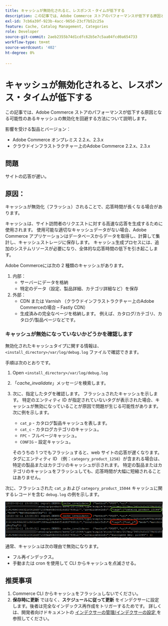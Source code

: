 ```yaml
---
title: キャッシュが無効化されると、レスポンス・タイムが低下する
description: この記事では、Adobe Commerce ストアのパフォーマンスが低下する原因となる可能性のあるキャッシュの無効化を回避する方法について説明します。
exl-id: 7cb6a39f-923b-4acc-965d-23cf7b52c25a
feature: Cache, Catalog Management, Categories
role: Developer
source-git-commit: 2aeb2355b74d1cdfc62b5e7c5aa04fcd0a654733
workflow-type: tm+mt
source-wordcount: '402'
ht-degree: 0%

---
```


# キャッシュが無効化されると、レスポンス・タイムが低下する

この記事では、Adobe Commerce ストアのパフォーマンスが低下する原因となる可能性のあるキャッシュの無効化を回避する方法について説明します。

影響を受ける製品とバージョン：

* Adobe Commerce オンプレミス 2.2.x、2.3.x
* クラウドインフラストラクチャー上のAdobe Commerce 2.2.x、2.3.x

## 問題

サイトの応答が遅い。

## 原因：

キャッシュが無効化（フラッシュ）されることで、応答時間が長くなる場合があります。

キャッシュは、サイト訪問者のリクエストに対する高速な応答を生成するために使用されます。 使用可能な適切なキャッシュデータがない場合、Adobe Commerce アプリケーションはデータベースからデータを取得し、計算して集計し、キャッシュストレージに保存します。 キャッシュ生成プロセスには、追加のシステムリソースが必要になり、全体的な応答時間の低下を引き起こします。

Adobe Commerceには次の 2 種類のキャッシュがあります。

1. 内部：
   * サーバーにデータを格納
   * 特定のデータ（設定、製品詳細、カテゴリ詳細など）を保存
1. 外部：
   * CDN または Varnish （クラウドインフラストラクチャー上のAdobe Commerceの場合 – Fastly CDN）
   * 生成済みの完全なページを格納します。 例えば、カタログ/カテゴリ、カタログ/製品ページなどです。

### キャッシュが無効になっていないかどうかを確認します

無効化されたキャッシュタイプに関する情報は、`<install_directory>/var/log/debug.log` ファイルで確認できます。

手順は次のとおりです。

1. Open `<install_directory>/var/log/debug.log`
1. 「*cache\_invalidate*」メッセージを検索します。
1. 次に、指定したタグを確認します。 フラッシュされたキャッシュを示します。 特定のエンティティ ID が指定されていないタグが表示された場合、キャッシュが無効になっていることが原因で問題が生じる可能性があります。次に例を示します。
   * `cat_p` - カタログ製品キャッシュを表します。
   * `cat_c` - カタログカテゴリのキャッシュ。
   * `FPC` - フルページキャッシュ。
   * `CONFIG` – 設定キャッシュ。

   そのうちの 1 つでもフラッシュすると、web サイトの応答が遅くなります。 タグにエンティティ ID （例：`category_product_1258`）が含まれる場合は、特定の製品またはカテゴリのキャッシュが示されます。 特定の製品またはカテゴリのキャッシュをフラッシュしても、応答時間が大幅に短縮されることはありません。

次に、フラッシュされた `cat_p` および `category_product_15044` キャッシュに関するレコードを含む `debug.log` の例を示します。

![debug.log コンテンツのサンプル ](assets/debug_log_sample.png)

通常、キャッシュは次の理由で無効になります。

* フル再インデックス。
* 手動または cron を使用して CLI からキャッシュを点滅させる。

## 推奨事項

1. Commerce CLI からキャッシュをフラッシュしないでください。
1. **保存時に更新** ではなく、**スケジュールに従って更新** をインデクサーに設定します。後者は完全なインデックス再作成をトリガーするためです。 詳しくは、開発者向けドキュメントの [ インデクサーの管理/インデクサーの設定 ](https://experienceleague.adobe.com/ja/docs/commerce-operations/configuration-guide/cli/manage-indexers#configure-indexers) を参照してください。
